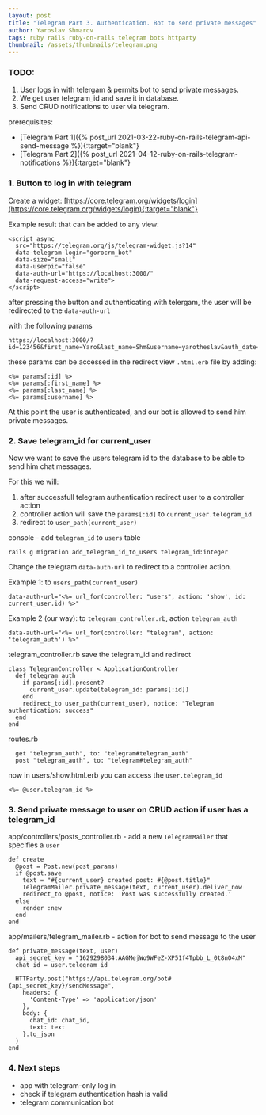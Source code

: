 ```yaml
---
layout: post
title: "Telegram Part 3. Authentication. Bot to send private messages"
author: Yaroslav Shmarov
tags: ruby rails ruby-on-rails telegram bots httparty
thumbnail: /assets/thumbnails/telegram.png
---
```


### TODO: 
1. User logs in with telergam & permits bot to send private messages. 
2. We get user telegram_id and save it in database.
3. Send CRUD notifications to user via telegram.

prerequisites:
* [Telegram Part 1]({% post_url 2021-03-22-ruby-on-rails-telegram-api-send-message %}){:target="blank"}
* [Telegram Part 2]({% post_url 2021-04-12-ruby-on-rails-telegram-notifications %}){:target="blank"}

### 1. Button to log in with telegram

Create a widget:
[https://core.telegram.org/widgets/login](https://core.telegram.org/widgets/login){:target="blank"}

Example result that can be added to any view:
```
<script async 
  src="https://telegram.org/js/telegram-widget.js?14" 
  data-telegram-login="gorocrm_bot" 
  data-size="small"
  data-userpic="false"
  data-auth-url="https://localhost:3000/"
  data-request-access="write">
</script>
```
after pressing the button and authenticating with telergam, the user will be redirected to the `data-auth-url`

with the following params
```
https://localhost:3000/?id=123456&first_name=Yaro&last_name=Shm&username=yarotheslav&auth_date=1613682858&hash=fa242eca
```
these params can be accessed in the redirect view `.html.erb` file by adding:
```
<%= params[:id] %>
<%= params[:first_name] %>
<%= params[:last_name] %>
<%= params[:username] %>
```
At this point the user is authenticated, and our bot is allowed to send him private messages.

### 2. Save telegram_id for current_user

Now we want to save the users telegram id to the database to be able to send him chat messages.

For this we will: 
1. after successfull telegram authentication redirect user to a controller action
2. controller action will save the `params[:id]` to `current_user.telegram_id`
3. redirect to `user_path(current_user)`

console - add `telegram_id` to `users` table
```
rails g migration add_telegram_id_to_users telegram_id:integer
```

Change the telegram `data-auth-url` to redirect to a controller action.

Example 1: to `users_path(current_user)`
```
data-auth-url="<%= url_for(controller: "users", action: 'show', id: current_user.id) %>" 
```
Example 2 (our way): to `telegram_controller.rb`, action `telegram_auth`
```
data-auth-url="<%= url_for(controller: "telegram", action: 'telegram_auth') %>" 
```
telegram_controller.rb save the telegram_id and redirect
```
class TelegramController < ApplicationController
  def telegram_auth
    if params[:id].present?
      current_user.update(telegram_id: params[:id])
    end
    redirect_to user_path(current_user), notice: "Telegram authentication: success"
  end
end
```
routes.rb
```
  get "telegram_auth", to: "telegram#telegram_auth"
  post "telegram_auth", to: "telegram#telegram_auth"
```
now in users/show.html.erb you can access the `user.telegram_id`
```
<%= @user.telegram_id %>
```

### 3. Send private message to user on CRUD action if user has a telegram_id

app/controllers/posts_controller.rb - add a new `TelegramMailer` that specifies a `user`
```
def create
  @post = Post.new(post_params)
  if @post.save
    text = "#{current_user} created post: #{@post.title}"
    TelegramMailer.private_message(text, current_user).deliver_now
    redirect_to @post, notice: 'Post was successfully created.'
  else
    render :new
  end
end
```

app/mailers/telegram_mailer.rb - action for bot to send message to the user
```
def private_message(text, user)
  api_secret_key = "1629298034:AAGMejWo9WFeZ-XP51f4Tpbb_L_0t8nO4xM"
  chat_id = user.telegram_id

  HTTParty.post("https://api.telegram.org/bot#{api_secret_key}/sendMessage",
    headers: {
      'Content-Type' => 'application/json'
    },
    body: {
      chat_id: chat_id,
      text: text
    }.to_json
  )
end
```

### 4. Next steps

* app with telegram-only log in
* check if telegram authentication hash is valid
* telegram communication bot
